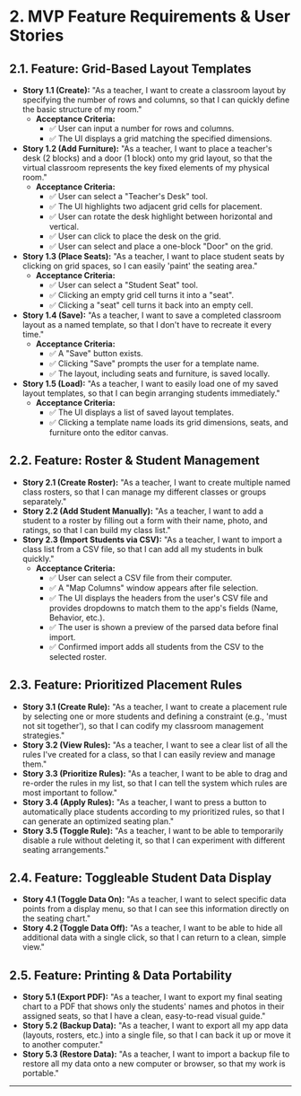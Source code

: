 # 2. MVP Feature Requirements & User Stories

## 2.1. Feature: Grid-Based Layout Templates
- **Story 1.1 (Create):** "As a teacher, I want to create a classroom layout by specifying the number of rows and columns, so that I can quickly define the basic structure of my room."
  - **Acceptance Criteria:**
    - ✅ User can input a number for rows and columns.
    - ✅ The UI displays a grid matching the specified dimensions.
- **Story 1.2 (Add Furniture):** "As a teacher, I want to place a teacher's desk (2 blocks) and a door (1 block) onto my grid layout, so that the virtual classroom represents the key fixed elements of my physical room."
  - **Acceptance Criteria:**
    - ✅ User can select a "Teacher's Desk" tool.
    - ✅ The UI highlights two adjacent grid cells for placement.
    - ✅ User can rotate the desk highlight between horizontal and vertical.
    - ✅ User can click to place the desk on the grid.
    - ✅ User can select and place a one-block "Door" on the grid.
- **Story 1.3 (Place Seats):** "As a teacher, I want to place student seats by clicking on grid spaces, so I can easily 'paint' the seating area."
  - **Acceptance Criteria:**
    - ✅ User can select a "Student Seat" tool.
    - ✅ Clicking an empty grid cell turns it into a "seat".
    - ✅ Clicking a "seat" cell turns it back into an empty cell.
- **Story 1.4 (Save):** "As a teacher, I want to save a completed classroom layout as a named template, so that I don't have to recreate it every time."
  - **Acceptance Criteria:**
    - ✅ A "Save" button exists.
    - ✅ Clicking "Save" prompts the user for a template name.
    - ✅ The layout, including seats and furniture, is saved locally.
- **Story 1.5 (Load):** "As a teacher, I want to easily load one of my saved layout templates, so that I can begin arranging students immediately."
  - **Acceptance Criteria:**
    - ✅ The UI displays a list of saved layout templates.
    - ✅ Clicking a template name loads its grid dimensions, seats, and furniture onto the editor canvas.

## 2.2. Feature: Roster & Student Management
- **Story 2.1 (Create Roster):** "As a teacher, I want to create multiple named class rosters, so that I can manage my different classes or groups separately."
- **Story 2.2 (Add Student Manually):** "As a teacher, I want to add a student to a roster by filling out a form with their name, photo, and ratings, so that I can build my class list."
- **Story 2.3 (Import Students via CSV):** "As a teacher, I want to import a class list from a CSV file, so that I can add all my students in bulk quickly."
  - **Acceptance Criteria:**
    - ✅ User can select a CSV file from their computer.
    - ✅ A "Map Columns" window appears after file selection.
    - ✅ The UI displays the headers from the user's CSV file and provides dropdowns to match them to the app's fields (Name, Behavior, etc.).
    - ✅ The user is shown a preview of the parsed data before final import.
    - ✅ Confirmed import adds all students from the CSV to the selected roster.

## 2.3. Feature: Prioritized Placement Rules
- **Story 3.1 (Create Rule):** "As a teacher, I want to create a placement rule by selecting one or more students and defining a constraint (e.g., 'must not sit together'), so that I can codify my classroom management strategies."
- **Story 3.2 (View Rules):** "As a teacher, I want to see a clear list of all the rules I've created for a class, so that I can easily review and manage them."
- **Story 3.3 (Prioritize Rules):** "As a teacher, I want to be able to drag and re-order the rules in my list, so that I can tell the system which rules are most important to follow."
- **Story 3.4 (Apply Rules):** "As a teacher, I want to press a button to automatically place students according to my prioritized rules, so that I can generate an optimized seating plan."
- **Story 3.5 (Toggle Rule):** "As a teacher, I want to be able to temporarily disable a rule without deleting it, so that I can experiment with different seating arrangements."

## 2.4. Feature: Toggleable Student Data Display
- **Story 4.1 (Toggle Data On):** "As a teacher, I want to select specific data points from a display menu, so that I can see this information directly on the seating chart."
- **Story 4.2 (Toggle Data Off):** "As a teacher, I want to be able to hide all additional data with a single click, so that I can return to a clean, simple view."

## 2.5. Feature: Printing & Data Portability
- **Story 5.1 (Export PDF):** "As a teacher, I want to export my final seating chart to a PDF that shows only the students' names and photos in their assigned seats, so that I have a clean, easy-to-read visual guide."
- **Story 5.2 (Backup Data):** "As a teacher, I want to export all my app data (layouts, rosters, etc.) into a single file, so that I can back it up or move it to another computer."
- **Story 5.3 (Restore Data):** "As a teacher, I want to import a backup file to restore all my data onto a new computer or browser, so that my work is portable."

---

